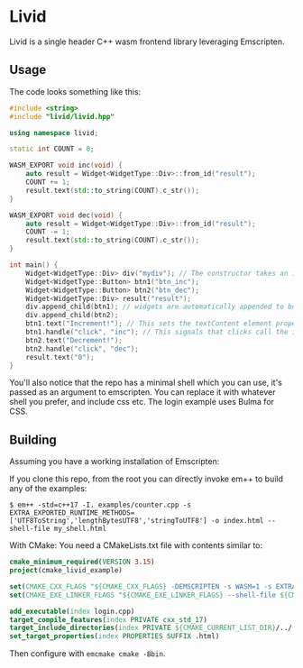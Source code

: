 # Livid

Livid is a single header C++ wasm frontend library leveraging Emscripten.

## Usage
The code looks something like this:
```cpp
#include <string>
#include "livid/livid.hpp"

using namespace livid;

static int COUNT = 0;

WASM_EXPORT void inc(void) {
    auto result = Widget<WidgetType::Div>::from_id("result");
    COUNT += 1;
    result.text(std::to_string(COUNT).c_str());
}

WASM_EXPORT void dec(void) {
    auto result = Widget<WidgetType::Div>::from_id("result");
    COUNT -= 1;
    result.text(std::to_string(COUNT).c_str());
}

int main() {
    Widget<WidgetType::Div> div("mydiv"); // The constructor takes an id, which needs to be unique
    Widget<WidgetType::Button> btn1("btn_inc");
    Widget<WidgetType::Button> btn2("btn_dec");
    Widget<WidgetType::Div> result("result");
    div.append_child(btn1); // widgets are automatically appended to body, here we want to append to the div
    div.append_child(btn2);
    btn1.text("Increment!"); // This sets the textContent element property
    btn1.handle("click", "inc"); // This signals that clicks call the inc function
    btn2.text("Decrement!");
    btn2.handle("click", "dec");
    result.text("0");
}
```
You'll also notice that the repo has a minimal shell which you can use, it's passed as an argument to emscripten. You can replace it with whatever shell you prefer, and include css etc. The login example uses Bulma for CSS.

## Building
Assuming you have a working installation of Emscripten:

If you clone this repo, from the root you can directly invoke em++ to build any of the examples:
```
$ em++ -std=c++17 -I. examples/counter.cpp -s EXTRA_EXPORTED_RUNTIME_METHODS=['UTF8ToString','lengthBytesUTF8','stringToUTF8'] -o index.html --shell-file my_shell.html
```

With CMake:
You need a CMakeLists.txt file with contents similar to:
```cmake
cmake_minimum_required(VERSION 3.15)
project(cmake_livid_example)

set(CMAKE_CXX_FLAGS "${CMAKE_CXX_FLAGS} -DEMSCRIPTEN -s WASM=1 -s EXTRA_EXPORTED_RUNTIME_METHODS=['UTF8ToString','lengthBytesUTF8','stringToUTF8']")
set(CMAKE_EXE_LINKER_FLAGS "${CMAKE_EXE_LINKER_FLAGS} --shell-file ${CMAKE_CURRENT_LIST_DIR}/my_shell.html")

add_executable(index login.cpp)
target_compile_features(index PRIVATE cxx_std_17)
target_include_directories(index PRIVATE ${CMAKE_CURRENT_LIST_DIR}/../..)
set_target_properties(index PROPERTIES SUFFIX .html)
```
Then configure with `emcmake cmake -Bbin`.
